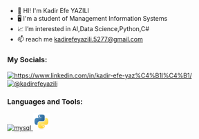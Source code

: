 - 👋 HI! I'm Kadir Efe YAZILI
- 🖥️ I'm a student of Management Information Systems
- 📈 I’m interested in AI,Data Science,Python,C#
- 📫 reach me kadirefeyazili.5277@gmail.com

<h3 align="left">My Socials:</h3>
<p align="left">
<a href="https://www.linkedin.com/in/kadir-efe-yaz%C4%B1l%C4%B1/" target="blank"><img align="center" src="https://raw.githubusercontent.com/rahuldkjain/github-profile-readme-generator/master/src/images/icons/Social/linked-in-alt.svg" alt="https://www.linkedin.com/in/kadir-efe-yaz%C4%B1l%C4%B1/" height="30" width="40" /></a>
<a href="https://medium.com/@kadirefeyazili" target="blank"><img align="center" src="https://raw.githubusercontent.com/rahuldkjain/github-profile-readme-generator/master/src/images/icons/Social/medium.svg" alt="@kadirefeyazili" height="30" width="40" /></a>
</p>


<h3 align="left">Languages and Tools:</h3>
<p align="left"> <a href="https://www.mysql.com/" target="_blank" rel="noreferrer"> 
<img src="https://pbs.twimg.com/profile_images/1255113654049128448/J5Yt92WW_400x400.png" alt="mysql" width="40" height="40"/> </a> <a href="https://www.python.org" target="_blank" rel="noreferrer">
  <img src="https://raw.githubusercontent.com/devicons/devicon/master/icons/python/python-original.svg" alt="python" width="40" height="40"/> </a> </p>
